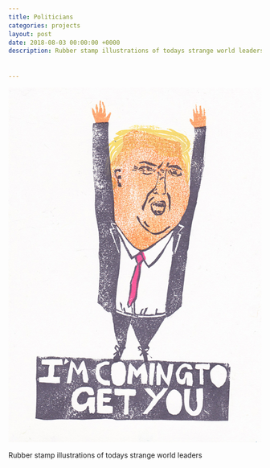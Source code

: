 ```yaml
---
title: Politicians
categories: projects
layout: post
date: 2018-08-03 00:00:00 +0000
description: Rubber stamp illustrations of todays strange world leaders


---
```

![](/uploads/almae1.jpeg)

Rubber stamp illustrations of todays strange world leaders
